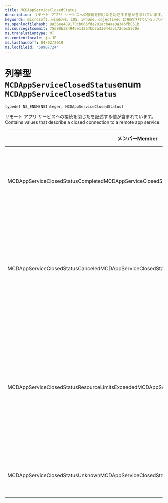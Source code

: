 ```yaml
---
title: MCDAppServiceClosedStatus
description: リモート アプリ サービスへの接続を閉じたを記述する値が含まれています。
keywords: microsoft、windows、iOS、iPhone、objectiveC に接続されているデバイス、プロジェクトのローマ
ms.openlocfilehash: 9a56ee489175cb065fde281acb4ae8a345fb851b
ms.sourcegitcommit: 75680b384946e11257bb2a33044a3172dec5220e
ms.translationtype: MT
ms.contentlocale: ja-JP
ms.lasthandoff: 04/02/2019
ms.locfileid: "58907724"
---
```

# <a name="enum-mcdappserviceclosedstatus"></a><span data-ttu-id="da102-104">列挙型 `MCDAppServiceClosedStatus`</span><span class="sxs-lookup"><span data-stu-id="da102-104">enum `MCDAppServiceClosedStatus`</span></span>

```
typedef NS_ENUM(NSInteger, MCDAppServiceClosedStatus)
```

<span data-ttu-id="da102-105">リモート アプリ サービスへの接続を閉じたを記述する値が含まれています。</span><span class="sxs-lookup"><span data-stu-id="da102-105">Contains values that describe a closed connection to a remote app service.</span></span>

|<span data-ttu-id="da102-106">メンバー</span><span class="sxs-lookup"><span data-stu-id="da102-106">Member</span></span>   |<span data-ttu-id="da102-107">Value</span><span class="sxs-lookup"><span data-stu-id="da102-107">Value</span></span>   |<span data-ttu-id="da102-108">説明</span><span class="sxs-lookup"><span data-stu-id="da102-108">Description</span></span>   |
|--------|-------|-------------|
|<span data-ttu-id="da102-109">MCDAppServiceClosedStatusCompleted</span><span class="sxs-lookup"><span data-stu-id="da102-109">MCDAppServiceClosedStatusCompleted</span></span> |<span data-ttu-id="da102-110">0</span><span class="sxs-lookup"><span data-stu-id="da102-110">0</span></span>| <span data-ttu-id="da102-111">App service のエンドポイントが正常に終了します。</span><span class="sxs-lookup"><span data-stu-id="da102-111">The endpoint for the app service closed gracefully.</span></span>|
|<span data-ttu-id="da102-112">MCDAppServiceClosedStatusCanceled</span><span class="sxs-lookup"><span data-stu-id="da102-112">MCDAppServiceClosedStatusCanceled</span></span> |<span data-ttu-id="da102-113">1</span><span class="sxs-lookup"><span data-stu-id="da102-113">1</span></span>| <span data-ttu-id="da102-114">App service のエンドポイントは、クライアントまたはシステムによって終了されました。</span><span class="sxs-lookup"><span data-stu-id="da102-114">The endpoint for the app service was closed by the client or the system.</span></span>|
|<span data-ttu-id="da102-115">MCDAppServiceClosedStatusResourceLimitsExceeded</span><span class="sxs-lookup"><span data-stu-id="da102-115">MCDAppServiceClosedStatusResourceLimitsExceeded</span></span> |<span data-ttu-id="da102-116">2</span><span class="sxs-lookup"><span data-stu-id="da102-116">2</span></span>| <span data-ttu-id="da102-117">エンドポイントは、リソースが不足したため、app service のエンドポイントが閉じられました。</span><span class="sxs-lookup"><span data-stu-id="da102-117">The endpoint for the app service was closed because the endpoint ran out of resources.</span></span>|
|<span data-ttu-id="da102-118">MCDAppServiceClosedStatusUnknown</span><span class="sxs-lookup"><span data-stu-id="da102-118">MCDAppServiceClosedStatusUnknown</span></span> |<span data-ttu-id="da102-119">3</span><span class="sxs-lookup"><span data-stu-id="da102-119">3</span></span>| <span data-ttu-id="da102-120">不明なエラーが発生しました。</span><span class="sxs-lookup"><span data-stu-id="da102-120">An unknown error occurred.</span></span>|